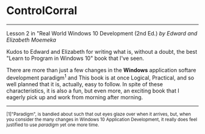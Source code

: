 # ControlCorral
---
Lesson 2 in "Real World Windows 10 Development (2nd Ed.) *by Edward and Elizabeth Moemeka*

Kudos to Edward and Elizabeth for writing what is, without a doubt, the best "Learn to Program in Windows 10" book that I've seen.

There are more than just a few changes in the **Windows** application softare development paradigm<sup>1</sup> and This book is at once Logical, Practical, and so well planned that it is, actually, easy to follow.  In spite of these characteristics, it is also a fun, but even more, an exciting book that I eagerly pick up and work from morning after morning.

---
<sup>[1]"Paradigm", is bandied about such that out eyes glaze over when it arrives, but, when you consider the many changes in Windows 10 Application Development, it really does feel justified to use *paradigm* yet one more time.</sup>
